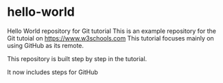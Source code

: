 # hello-world
Hello World repository for Git tutorial
This is an example repository for the Git tutoial on https://www.w3schools.com
This tutorial focuses mainly on using GitHub as its remote.

This repository is built step by step in the tutorial.

It now includes steps for GitHub
